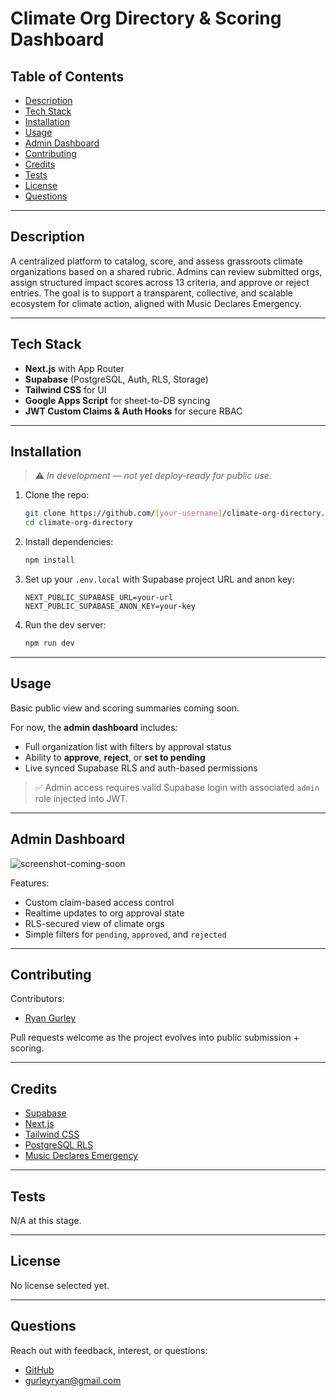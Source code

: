 # Climate Org Directory & Scoring Dashboard

<!-- Uncomment once you select a license -->
<!-- [![License: MIT](https://img.shields.io/badge/License-MIT-green.svg)](https://opensource.org/license/mit/) -->

## Table of Contents

- [Description](#description)
- [Tech Stack](#tech-stack)
- [Installation](#installation)
- [Usage](#usage)
- [Admin Dashboard](#admin-dashboard)
- [Contributing](#contributing)
- [Credits](#credits)
- [Tests](#tests)
- [License](#license)
- [Questions](#questions)

---

## Description

A centralized platform to catalog, score, and assess grassroots climate organizations based on a shared rubric. Admins can review submitted orgs, assign structured impact scores across 13 criteria, and approve or reject entries. The goal is to support a transparent, collective, and scalable ecosystem for climate action, aligned with Music Declares Emergency.

---

## Tech Stack

- **Next.js** with App Router
- **Supabase** (PostgreSQL, Auth, RLS, Storage)
- **Tailwind CSS** for UI
- **Google Apps Script** for sheet-to-DB syncing
- **JWT Custom Claims & Auth Hooks** for secure RBAC

---

## Installation

> ⚠️ *In development — not yet deploy-ready for public use.*

1. Clone the repo:
   ```bash
   git clone https://github.com/[your-username]/climate-org-directory.git
   cd climate-org-directory
   ```

2. Install dependencies:
   ```bash
   npm install
   ```

3. Set up your `.env.local` with Supabase project URL and anon key:
   ```
   NEXT_PUBLIC_SUPABASE_URL=your-url
   NEXT_PUBLIC_SUPABASE_ANON_KEY=your-key
   ```

4. Run the dev server:
   ```bash
   npm run dev
   ```

---

## Usage

Basic public view and scoring summaries coming soon.

For now, the **admin dashboard** includes:

- Full organization list with filters by approval status
- Ability to **approve**, **reject**, or **set to pending**
- Live synced Supabase RLS and auth-based permissions

> ✅ Admin access requires valid Supabase login with associated `admin` role injected into JWT.

---

## Admin Dashboard

![screenshot-coming-soon](#)

Features:

- Custom claim-based access control
- Realtime updates to org approval state
- RLS-secured view of climate orgs
- Simple filters for `pending`, `approved`, and `rejected`

---

## Contributing

Contributors:

- [Ryan Gurley](https://github.com/gurleyryan)

Pull requests welcome as the project evolves into public submission + scoring.

---

## Credits

- [Supabase](https://supabase.com/)
- [Next.js](https://nextjs.org/)
- [Tailwind CSS](https://tailwindcss.com/)
- [PostgreSQL RLS](https://supabase.com/docs/guides/database/postgres/row-level-security)
- [Music Declares Emergency](https://musicdeclares.net/)

---

## Tests

N/A at this stage.

---

## License

No license selected yet.

---

## Questions

Reach out with feedback, interest, or questions:

- [GitHub](https://github.com/gurleyryan)
- <a href="mailto:gurleyryan@gmail.com">gurleyryan@gmail.com</a>
